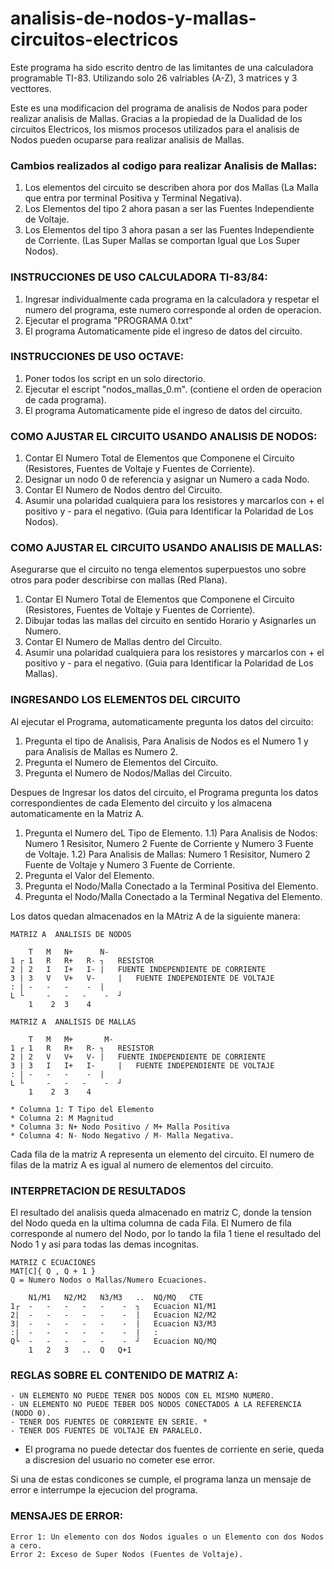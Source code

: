 # analisis-de-nodos-y-mallas-circuitos-electricos
Este programa ha sido escrito dentro de las limitantes de una calculadora programable TI-83.
Utilizando solo 26 valriables (A-Z), 3 matrices y 3 vecttores.

Este es una modificacion del programa de analisis de Nodos para poder realizar analisis de Mallas. 
Gracias a la propiedad de la Dualidad de los circuitos Electricos, los mismos procesos utilizados para el analisis de Nodos pueden ocuparse para realizar analisis de Mallas.

### Cambios realizados al codigo para realizar Analisis de Mallas:
1) Los elementos del circuito se describen ahora por dos Mallas (La Malla que entra por terminal Positiva y Terminal Negativa).
2) Los Elementos del tipo 2 ahora pasan a ser las Fuentes Independiente de Voltaje.
3) Los Elementos del tipo 3 ahora pasan a ser las Fuentes Independiente de Corriente. (Las Super Mallas se comportan Igual que Los Super Nodos).

### INSTRUCCIONES DE USO CALCULADORA TI-83/84:
1) Ingresar individualmente cada programa en la calculadora y respetar el numero del programa, este numero corresponde al orden de operacion.
2) Ejecutar el programa "PROGRAMA 0.txt"
3) El programa Automaticamente pide el ingreso de datos del circuito.
	
### INSTRUCCIONES DE USO OCTAVE:
1) Poner todos los script en un solo directorio.
2) Ejecutar el escript "nodos_mallas_0.m". (contiene el orden de operacion de cada programa).
3) El programa Automaticamente pide el ingreso de datos del circuito.

### COMO AJUSTAR EL CIRCUITO USANDO ANALISIS DE NODOS:
1) Contar El Numero Total de Elementos que Componene el Circuito (Resistores, Fuentes de Voltaje y Fuentes de Corriente).
2) Designar un nodo 0 de referencia y asignar un Numero a cada Nodo.
3) Contar El Numero de Nodos dentro del Circuito. 
4) Asumir una polaridad cualquiera para los resistores y marcarlos con + el positivo y - para el negativo. (Guia para Identificar la Polaridad de Los Nodos).

### COMO AJUSTAR EL CIRCUITO USANDO ANALISIS DE MALLAS:
Asegurarse que el circuito no tenga elementos superpuestos uno sobre otros para poder describirse con mallas (Red Plana).
1) Contar El Numero Total de Elementos que Componene el Circuito (Resistores, Fuentes de Voltaje y Fuentes de Corriente).
2) Dibujar todas las mallas del circuito en sentido Horario y Asignarles un Numero.
3) Contar El Numero de Mallas dentro del Circuito. 
4) Asumir una polaridad cualquiera para los resistores y marcarlos con + el positivo y - para el negativo. (Guia para Identificar la Polaridad de Los Mallas).

### INGRESANDO LOS ELEMENTOS DEL CIRCUITO
Al ejecutar el Programa, automaticamente pregunta los datos del circuito:
1) Pregunta el tipo de Analisis, Para Analisis de Nodos es el Numero 1 y para Analisis de Mallas es Numero 2.
2) Pregunta el Numero de Elementos del Circuito.
3) Pregunta el Numero de Nodos/Mallas del Circuito.

Despues de Ingresar los datos del circuito, el Programa pregunta los datos correspondientes de cada Elemento del circuito y los almacena automaticamente en la Matriz A.
1) Pregunta el Numero deL Tipo de Elemento.
1.1) Para Analisis de Nodos: Numero 1 Resisitor, Numero 2 Fuente de Corriente y Numero 3 Fuente de Voltaje.
1.2) Para Analisis de Mallas: Numero 1 Resisitor, Numero 2 Fuente de Voltaje y Numero 3 Fuente de Corriente.
3) Pregunta el Valor del Elemento.
4) Pregunta el Nodo/Malla Conectado a la Terminal Positiva del Elemento.
5) Pregunta el Nodo/Malla Conectado a la Terminal Negativa del Elemento.

Los datos quedan almacenados en la MAtriz A de la siguiente manera:

	MATRIZ A  ANALISIS DE NODOS
 
    	T  	M	N+      N-		
	1 ┌	1	R	R+ 	 R-	┐	RESISTOR		
	2 |	2	I	I+ 	 I-	|	FUENTE INDEPENDIENTE DE CORRIENTE 
	3 |	3	V	V+ 	 V- 	|	FUENTE INDEPENDIENTE DE VOLTAJE
	: |	-	-	-	 -	|
	L └ 	-	-	-	 -	┘
		1	 2	3	 4

	MATRIZ A  ANALISIS DE MALLAS

      	T  	M	M+       M-
	1 ┌	1	R	R+ 	 R-	┐	RESISTOR		
	2 |	2	V	V+ 	 V-	|	FUENTE INDEPENDIENTE DE CORRIENTE 
	3 |	3	I	I+ 	 I- 	|	FUENTE INDEPENDIENTE DE VOLTAJE
	: |	-	-	-	 -	|
	L └ 	-	-	-	 -	┘
		1	 2	3	 4

	* Columna 1: T Tipo del Elemento
	* Columna 2: M Magnitud
	* Columna 3: N+ Nodo Positivo / M+ Malla Positiva
	* Columna 4: N- Nodo Negativo / M- Malla Negativa.
	
Cada fila de la matriz A representa un elemento del circuito.
El numero de filas de la matriz A es igual al numero de elementos del circuito.	

### INTERPRETACION DE RESULTADOS
El resultado del analisis queda almacenado en matriz C, donde la tension del Nodo queda en la ultima columna de cada Fila.
El Numero de fila corresponde al numero del Nodo, por lo tando la fila 1 tiene el resultado del Nodo 1 y asi para todas las demas incognitas.

	MATRIZ C ECUACIONES 								
	MAT[C]{ Q , Q + 1 }
 	Q = Numero Nodos o Mallas/Numero Ecuaciones.
												
		N1/M1	N2/M2	N3/M3	..	NQ/MQ	CTE			
	1┌	-	-	-	-	-	 - 	┐ 	Ecuacion N1/M1 
	2|	-	-	-	-	-	 - 	| 	Ecuacion N2/M2								
	3|	-	-	-	-	-	 - 	| 	Ecuacion N3/M3						
	:|	-	-	-	-	-	 - 	| 	:
	Q└	-	-	-	-	-	 - 	┘ 	Ecuacion NQ/MQ					
		1	2	3	..	Q	Q+1		

### REGLAS SOBRE EL CONTENIDO DE MATRIZ A:
	- UN ELEMENTO NO PUEDE TENER DOS NODOS CON EL MISMO NUMERO.
	- UN ELEMENTO NO PUEDE TEBER DOS NODOS CONECTADOS A LA REFERENCIA (NODO 0).
	- TENER DOS FUENTES DE CORRIENTE EN SERIE. *
	- TENER DOS FUENTES DE VOLTAJE EN PARALELO.

* El programa no puede detectar dos fuentes de corriente en serie, queda a discresion del usuario no cometer ese error.	

Si una de estas condicones se cumple, el programa lanza un mensaje de error e interrumpe la ejecucion del programa. 	

### MENSAJES DE ERROR:
	Error 1: Un elemento con dos Nodos iguales o un Elemento con dos Nodos a cero.
	Error 2: Exceso de Super Nodos (Fuentes de Voltaje).

